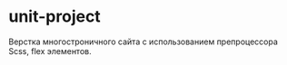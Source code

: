 # unit-project
Верстка многостроничного сайта с использованием препроцессора Scss, flex элементов. 
